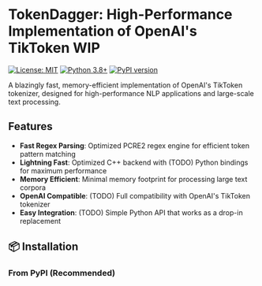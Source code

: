 # TokenDagger: High-Performance Implementation of OpenAI's TikToken WIP

[![License: MIT](https://img.shields.io/badge/License-MIT-yellow.svg)](https://opensource.org/licenses/MIT)
[![Python 3.8+](https://img.shields.io/badge/python-3.8+-blue.svg)](https://www.python.org/downloads/)
[![PyPI version](https://badge.fury.io/py/tokendagger.svg)](https://badge.fury.io/py/tokendagger)

A blazingly fast, memory-efficient implementation of OpenAI's TikToken tokenizer, designed for high-performance NLP applications and large-scale text processing.

## Features

- **Fast Regex Parsing**: Optimized PCRE2 regex engine for efficient token pattern matching
- **Lightning Fast**: Optimized C++ backend with (TODO) Python bindings for maximum performance
- **Memory Efficient**: Minimal memory footprint for processing large text corpora
- **OpenAI Compatible**: (TODO) Full compatibility with OpenAI's TikToken tokenizer
- **Easy Integration**: (TODO) Simple Python API that works as a drop-in replacement

## 📦 Installation

### From PyPI (Recommended)
